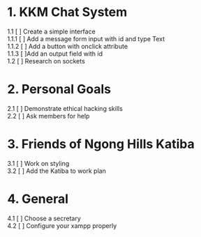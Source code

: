 # 1. KKM Chat System

1.1 [ ] Create a simple interface  
1.1.1 [ ] Add a message form input with id and type Text  
1.1.2 [ ] Add a button with onclick attribute  
1.1.3 [ ]Add an output field with id  
1.2 [ ] Research on sockets

# 2. Personal Goals

2.1 [ ] Demonstrate ethical hacking skills  
2.2 [ ] Ask members for help

# 3. Friends of Ngong Hills Katiba

3.1 [ ] Work on styling  
3.2 [ ] Add the Katiba to work plan

# 4. General

4.1 [ ] Choose a secretary  
4.2 [ ] Configure your xampp properly
